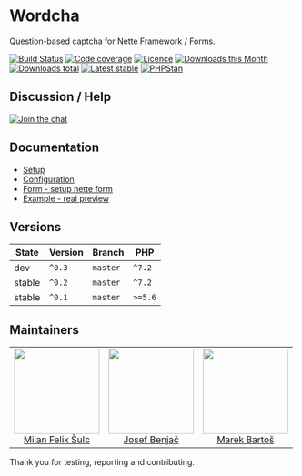 # Wordcha

Question-based captcha for Nette Framework / Forms.

[![Build Status](https://img.shields.io/travis/contributte/wordcha.svg?style=flat-square)](https://travis-ci.org/contributte/wordcha)
[![Code coverage](https://img.shields.io/coveralls/contributte/wordcha.svg?style=flat-square)](https://coveralls.io/r/contributte/wordcha)
[![Licence](https://img.shields.io/packagist/l/contributte/wordcha.svg?style=flat-square)](https://packagist.org/packages/contributte/wordcha)
[![Downloads this Month](https://img.shields.io/packagist/dm/contributte/wordcha.svg?style=flat-square)](https://packagist.org/packages/contributte/wordcha)
[![Downloads total](https://img.shields.io/packagist/dt/contributte/wordcha.svg?style=flat-square)](https://packagist.org/packages/contributte/wordcha)
[![Latest stable](https://img.shields.io/packagist/v/contributte/wordcha.svg?style=flat-square)](https://packagist.org/packages/contributte/wordcha)
[![PHPStan](https://img.shields.io/badge/PHPStan-enabled-brightgreen.svg?style=flat-square)](https://github.com/phpstan/phpstan)

## Discussion / Help

[![Join the chat](https://img.shields.io/gitter/room/contributte/contributte.svg?style=flat-square)](http://bit.ly/ctteg)

## Documentation

- [Setup](.docs/README.md#setup)
- [Configuration](.docs/README.md#configuration)
- [Form - setup nette form](.docs/README.md#form)
- [Example - real preview](.docs/README.md#example)

## Versions

| State       | Version | Branch   | PHP     |
|-------------|---------|----------|---------|
| dev         | `^0.3`  | `master` | `^7.2`  |
| stable      | `^0.2`  | `master` | `^7.2`  |
| stable      | `^0.1`  | `master` | `>=5.6` |

## Maintainers

<table>
  <tbody>
    <tr>
      <td align="center">
        <a href="https://github.com/f3l1x">
            <img width="150" height="150" src="https://avatars2.githubusercontent.com/u/538058?v=3&s=150">
        </a>
        </br>
        <a href="https://github.com/f3l1x">Milan Felix Šulc</a>
      </td>
      <td align="center">
        <a href="https://github.com/benijo">
            <img width="150" height="150" src="https://avatars3.githubusercontent.com/u/6731626?v=3&s=150">
        </a>
        </br>
        <a href="https://github.com/benijo">Josef Benjač</a>
      </td>
      <td align="center">
        <a href="https://github.com/mabar">
            <img width="150" height="150" src="https://avatars0.githubusercontent.com/u/20974277?s=150&v=4">
        </a>
        </br>
        <a href="https://github.com/mabar">Marek Bartoš</a>
      </td>
    </tr>
  </tbody>
</table>

Thank you for testing, reporting and contributing.
